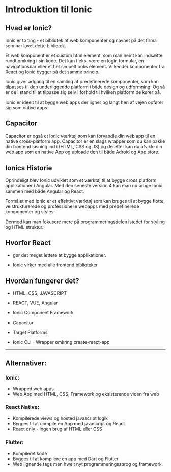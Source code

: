 # Introduktion til Ionic

## Hvad er Ionic?

Ionic er to ting - et bibliotek af web komponenter og navnet på det firma som har lavet dette bibliotek.

Et web komponent er et custom html element, som man nemt kan indsætte rundt omkring i sin kode. Det kan f.eks. være en login formular, en navigationsbar eller et het simpelt boks element. Vi kender komponenter fra React og Ionic bygger på det samme princip.

Ionic giver adgang til en samling af predefinerede komponenter, som kan tilpasses til den underliggende platform i både design og udformning. Og så er de i stand til at tilpasse sig selv i forhold til hvilken platform de kører på. 

Ionic er ideelt til at bygge web apps der ligner og langt hen af vejen opfører sig som native apps. 

## Capacitor

Capacitor er også et Ionic værktøj som kan forvandle din web app til en native cross-platform app. Capacitor er en slags wrapper som du kan pakke din frontend løsning ind i (HTML, CSS og JS) og derefter kan du afvikle din web app som en native App og uploade den til både Adroid og App store. 

## Ionics Historie

Oprindeligt blev Ionic udviklet som et værktøj til at bygge cross platform applikationer i Angular. Med den seneste version 4 kan man nu bruge Ionic sammen med både Angular og React.

Formålet med Ionic er et effektivt værktøj som kan bruges til at bygge flotte, velstrukturerede og professionelle webapps med predefinerede komponenter og styles.

Dermed kan man fokusere mere på programmeringsdelen istedet for styling og HTML struktur.

## Hvorfor React

- gør det meget lettere at bygge applikationer.

- Ionic virker med alle frontend biblioteker

## Hvordan fungerer det?

- HTML, CSS, JAVASCRIPT
- REACT, VUE, Angular
- Ionic Component Framework
- Capacitor
- Target Platforms

- Ionic CLI - Wrapper omkring create-react-app
___
## Alternativer:

### Ionic:
- Wrapped web apps
- Web App med HTML, CSS, Framework og eksisterende viden fra web

### React Native:
- Kompilerede views og hosted javascript logik
- Bygges til at compile en App med javascript og React
- React only - ingen brug af HTML eller CSS

### Flutter:
- Kompileret kode
- Bygges til at kompilere en app med Dart og Flutter
- Web lignende tags men hwelt nyt programmeringssprog og framework.

















